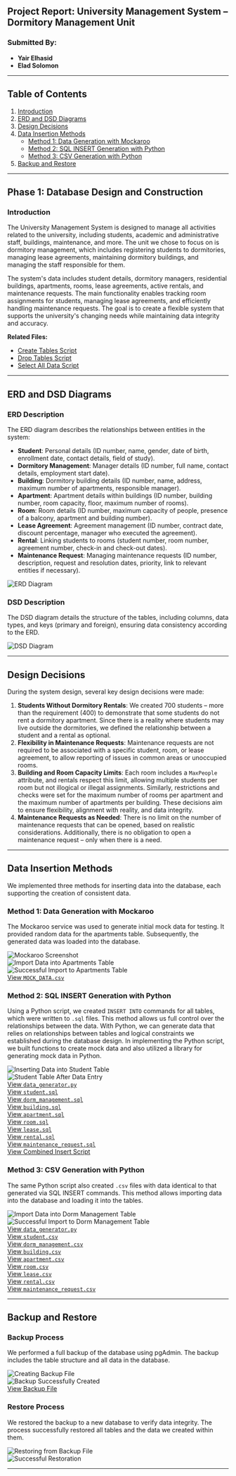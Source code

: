 ## Project Report: University Management System – Dormitory Management Unit

### Submitted By:
- **Yair Elhasid**
- **Elad Solomon**

---

## Table of Contents
1. [Introduction](#introduction)
2. [ERD and DSD Diagrams](#erd-and-dsd-diagrams)
3. [Design Decisions](#design-decisions)
4. [Data Insertion Methods](#data-insertion-methods)
   - [Method 1: Data Generation with Mockaroo](#method-1-data-generation-with-mockaroo)
   - [Method 2: SQL INSERT Generation with Python](#method-2-sql-insert-generation-with-python)
   - [Method 3: CSV Generation with Python](#method-3-csv-generation-with-python)
5. [Backup and Restore](#backup-and-restore)

---

## Phase 1: Database Design and Construction

### Introduction
The University Management System is designed to manage all activities related to the university, including students, academic and administrative staff, buildings, maintenance, and more. The unit we chose to focus on is dormitory management, which includes registering students to dormitories, managing lease agreements, maintaining dormitory buildings, and managing the staff responsible for them.

The system's data includes student details, dormitory managers, residential buildings, apartments, rooms, lease agreements, active rentals, and maintenance requests. The main functionality enables tracking room assignments for students, managing lease agreements, and efficiently handling maintenance requests. The goal is to create a flexible system that supports the university's changing needs while maintaining data integrity and accuracy.

**Related Files:**
- [Create Tables Script](createTables.sql)
- [Drop Tables Script](dropTables.sql)
- [Select All Data Script](selectAll.sql)

---

## ERD and DSD Diagrams

### ERD Description
The ERD diagram describes the relationships between entities in the system:
- **Student**: Personal details (ID number, name, gender, date of birth, enrollment date, contact details, field of study).
- **Dormitory Management**: Manager details (ID number, full name, contact details, employment start date).
- **Building**: Dormitory building details (ID number, name, address, maximum number of apartments, responsible manager).
- **Apartment**: Apartment details within buildings (ID number, building number, room capacity, floor, maximum number of rooms).
- **Room**: Room details (ID number, maximum capacity of people, presence of a balcony, apartment and building number).
- **Lease Agreement**: Agreement management (ID number, contract date, discount percentage, manager who executed the agreement).
- **Rental**: Linking students to rooms (student number, room number, agreement number, check-in and check-out dates).
- **Maintenance Request**: Managing maintenance requests (ID number, description, request and resolution dates, priority, link to relevant entities if necessary).

![ERD Diagram](ERD.png)

### DSD Description
The DSD diagram details the structure of the tables, including columns, data types, and keys (primary and foreign), ensuring data consistency according to the ERD.

![DSD Diagram](DSD.png)

---

## Design Decisions

During the system design, several key design decisions were made:
1. **Students Without Dormitory Rentals**: We created 700 students – more than the requirement (400) to demonstrate that some students do not rent a dormitory apartment. Since there is a reality where students may live outside the dormitories, we defined the relationship between a student and a rental as optional.
2. **Flexibility in Maintenance Requests**: Maintenance requests are not required to be associated with a specific student, room, or lease agreement, to allow reporting of issues in common areas or unoccupied rooms.
4. **Building and Room Capacity Limits**: Each room includes a `MaxPeople` attribute, and rentals respect this limit, allowing multiple students per room but not illogical or illegal assignments. Similarly, restrictions and checks were set for the maximum number of rooms per apartment and the maximum number of apartments per building. These decisions aim to ensure flexibility, alignment with reality, and data integrity.
5. **Maintenance Requests as Needed**: There is no limit on the number of maintenance requests that can be opened, based on realistic considerations. Additionally, there is no obligation to open a maintenance request – only when there is a need.

---

## Data Insertion Methods

We implemented three methods for inserting data into the database, each supporting the creation of consistent data.

### Method 1: Data Generation with Mockaroo
The Mockaroo service was used to generate initial mock data for testing. It provided random data for the apartments table. Subsequently, the generated data was loaded into the database.

![Mockaroo Screenshot](mockarooFiles/mockaroo.png)  
![Import Data into Apartments Table](images/Import%20data%20from%20mockaroo%20csv%20file%20into%20apartments%20table.png)  
![Successful Import to Apartments Table](images/Successful%20import%20from%20mockaroo%20csv%20file%20to%20apartment%20table.png)  
[View `MOCK_DATA.csv`](mockarooFiles/MOCK_DATA.csv)

### Method 2: SQL INSERT Generation with Python
Using a Python script, we created `INSERT INTO` commands for all tables, which were written to `.sql` files. This method allows us full control over the relationships between the data. With Python, we can generate data that relies on relationships between tables and logical constraints we established during the database design. In implementing the Python script, we built functions to create mock data and also utilized a library for generating mock data in Python.

![Inserting Data into Student Table](images/Inserting%20data%20into%20a%20student%20table%20using%20SQL%20commands.png)  
![Student Table After Data Entry](images/Student%20table%20after%20data%20entry.png)  
[View `data_generator.py`](Programing/data_generator.py)  
[View `student.sql`](Programing/sql%20[insert]%20files/student.sql)  
[View `dorm_management.sql`](Programing/sql%20[insert]%20files/dorm_management.sql)  
[View `building.sql`](Programing/sql%20[insert]%20files/building.sql)  
[View `apartment.sql`](Programing/sql%20[insert]%20files/apartment.sql)  
[View `room.sql`](Programing/sql%20[insert]%20files/room.sql)  
[View `lease.sql`](Programing/sql%20[insert]%20files/lease.sql)  
[View `rental.sql`](Programing/sql%20[insert]%20files/rental.sql)  
[View `maintenance_request.sql`](Programing/sql%20[insert]%20files/maintenance_request.sql)  
[View Combined Insert Script](insertTables.sql)

### Method 3: CSV Generation with Python
The same Python script also created `.csv` files with data identical to that generated via SQL INSERT commands. This method allows importing data into the database and loading it into the tables.

![Import Data into Dorm Management Table](images/Import%20data%20into%20the%20dorm%20management%20table%20from%20an%20csv%20file.png)  
![Successful Import to Dorm Management Table](images/Successful%20import%20to%20dorm%20management%20table%20from%20scv%20file.png)  
[View `data_generator.py`](Programing/data_generator.py)  
[View `student.csv`](Programing/csv%20files/student.csv)  
[View `dorm_management.csv`](Programing/csv%20files/dorm_management.csv)  
[View `building.csv`](Programing/csv%20files/building.csv)  
[View `apartment.csv`](Programing/csv%20files/apartment.csv)  
[View `room.csv`](Programing/csv%20files/room.csv)  
[View `lease.csv`](Programing/csv%20files/lease.csv)  
[View `rental.csv`](Programing/csv%20files/rental.csv)  
[View `maintenance_request.csv`](Programing/csv%20files/maintenance_request.csv)

---

## Backup and Restore

### Backup Process
We performed a full backup of the database using pgAdmin. The backup includes the table structure and all data in the database.

![Creating Backup File](images/Creating%20the%20database%20backup%20file.png)  
![Backup Successfully Created](images/The%20database%20backup%20file%20was%20created%20successfully..png)  
[View Backup File](Backups/backup_28_03_2025)

### Restore Process
We restored the backup to a new database to verify data integrity. The process successfully restored all tables and the data we created within them.

![Restoring from Backup File](images/Restoring%20from%20the%20backup%20file.png)  
![Successful Restoration](images/Successful%20restoration%20from%20backup%20file.png)

---
